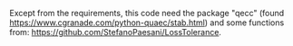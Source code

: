 Except from the requirements, this code need the package "qecc" (found https://www.cgranade.com/python-quaec/stab.html) and some functions from: https://github.com/StefanoPaesani/LossTolerance.
